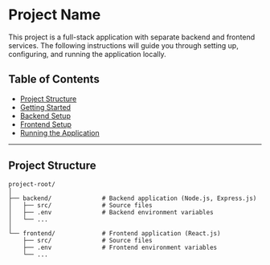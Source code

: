 # Project Name

This project is a full-stack application with separate backend and frontend services. The following instructions will guide you through setting up, configuring, and running the application locally.

## Table of Contents

- [Project Structure](#project-structure)
- [Getting Started](#getting-started)
- [Backend Setup](#backend-setup)
- [Frontend Setup](#frontend-setup)
- [Running the Application](#running-the-application)

---

## Project Structure

```plaintext
project-root/
│
├── backend/              # Backend application (Node.js, Express.js)
│   ├── src/              # Source files
│   ├── .env              # Backend environment variables
│   └── ...
│
└── frontend/             # Frontend application (React.js)
    ├── src/              # Source files
    ├── .env              # Frontend environment variables
    └── ...
